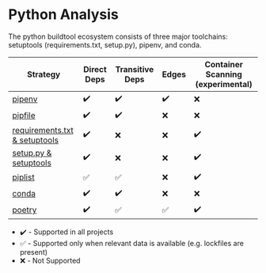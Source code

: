 # Python Analysis

The python buildtool ecosystem consists of three major toolchains: setuptools
(requirements.txt, setup.py), pipenv, and conda.

| Strategy                                       | Direct Deps        | Transitive Deps          | Edges              | Container Scanning (experimental) |
| ---------------------------------------------- | ------------------ | ------------------ | ------------------ | --------------------------------- |
| [pipenv](pipenv.md)                            | :heavy_check_mark: | :heavy_check_mark: | :heavy_check_mark: | :x:                               |
| [pipfile](pipenv.md)                           | :heavy_check_mark: | :heavy_check_mark: | :x:                | :x:                               |
| [requirements.txt & setuptools](setuptools.md) | :heavy_check_mark: | :x:                | :x:                | :heavy_check_mark:                |
| [setup.py & setuptools](setuptools.md)         | :heavy_check_mark: | :x:                | :x:                | :heavy_check_mark:                |
| [piplist](piplist.md)                          | :white_check_mark: | :white_check_mark: | :x:                | :heavy_check_mark:                |
| [conda](conda.md)                              | :heavy_check_mark: | :heavy_check_mark: | :x:                | :x:                               |
| [poetry](poetry.md)                            | :heavy_check_mark: | :white_check_mark: | :white_check_mark: | :heavy_check_mark:                |

* :heavy_check_mark: - Supported in all projects
* :white_check_mark: - Supported only when relevant data is available (e.g. lockfiles are present)
* :x: - Not Supported
